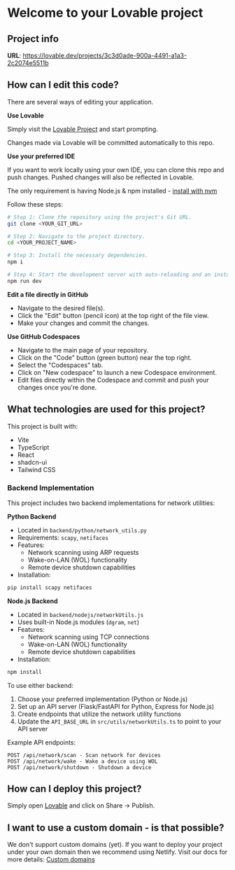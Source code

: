 # Welcome to your Lovable project

## Project info

**URL**: https://lovable.dev/projects/3c3d0ade-900a-4491-a1a3-2c2074e5511b

## How can I edit this code?

There are several ways of editing your application.

**Use Lovable**

Simply visit the [Lovable Project](https://lovable.dev/projects/3c3d0ade-900a-4491-a1a3-2c2074e5511b) and start prompting.

Changes made via Lovable will be committed automatically to this repo.

**Use your preferred IDE**

If you want to work locally using your own IDE, you can clone this repo and push changes. Pushed changes will also be reflected in Lovable.

The only requirement is having Node.js & npm installed - [install with nvm](https://github.com/nvm-sh/nvm#installing-and-updating)

Follow these steps:

```sh
# Step 1: Clone the repository using the project's Git URL.
git clone <YOUR_GIT_URL>

# Step 2: Navigate to the project directory.
cd <YOUR_PROJECT_NAME>

# Step 3: Install the necessary dependencies.
npm i

# Step 4: Start the development server with auto-reloading and an instant preview.
npm run dev
```

**Edit a file directly in GitHub**

- Navigate to the desired file(s).
- Click the "Edit" button (pencil icon) at the top right of the file view.
- Make your changes and commit the changes.

**Use GitHub Codespaces**

- Navigate to the main page of your repository.
- Click on the "Code" button (green button) near the top right.
- Select the "Codespaces" tab.
- Click on "New codespace" to launch a new Codespace environment.
- Edit files directly within the Codespace and commit and push your changes once you're done.

## What technologies are used for this project?

This project is built with:

- Vite
- TypeScript
- React
- shadcn-ui
- Tailwind CSS

### Backend Implementation

This project includes two backend implementations for network utilities:

**Python Backend**
- Located in `backend/python/network_utils.py`
- Requirements: `scapy`, `netifaces`
- Features:
  - Network scanning using ARP requests
  - Wake-on-LAN (WOL) functionality
  - Remote device shutdown capabilities
- Installation:
```sh
pip install scapy netifaces
```

**Node.js Backend**
- Located in `backend/nodejs/networkUtils.js`
- Uses built-in Node.js modules (`dgram`, `net`)
- Features:
  - Network scanning using TCP connections
  - Wake-on-LAN (WOL) functionality
  - Remote device shutdown capabilities
- Installation:
```sh
npm install
```

To use either backend:
1. Choose your preferred implementation (Python or Node.js)
2. Set up an API server (Flask/FastAPI for Python, Express for Node.js)
3. Create endpoints that utilize the network utility functions
4. Update the `API_BASE_URL` in `src/utils/networkUtils.ts` to point to your API server

Example API endpoints:
```
POST /api/network/scan - Scan network for devices
POST /api/network/wake - Wake a device using WOL
POST /api/network/shutdown - Shutdown a device
```

## How can I deploy this project?

Simply open [Lovable](https://lovable.dev/projects/3c3d0ade-900a-4491-a1a3-2c2074e5511b) and click on Share -> Publish.

## I want to use a custom domain - is that possible?

We don't support custom domains (yet). If you want to deploy your project under your own domain then we recommend using Netlify. Visit our docs for more details: [Custom domains](https://docs.lovable.dev/tips-tricks/custom-domain/)